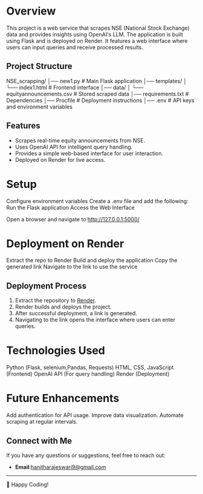 # Overview

This project is a web service that scrapes NSE (National Stock Exchange) data and provides insights using OpenAI's LLM. The application is built using Flask and is deployed on Render. It features a web interface where users can input queries and receive processed results.

## Project Structure

NSE_scrapping/
│── new1.py # Main Flask application
│── templates/ │ └── index1.html # Frontend interface
│── data/ │ └── equityannouncements.csv # Stored scraped data
│── requirements.txt # Dependencies
│── Procfile # Deployment instructions
│── .env # API keys and environment variables

## Features

- Scrapes real-time equity announcements from NSE.
- Uses OpenAI API for intelligent query handling.
- Provides a simple web-based interface for user interaction.
- Deployed on Render for live access.

   
# Setup

Configure environment variables
Create a .env file and add the following:
Run the Flask application
Access the Web Interface

Open a browser and navigate to http://127.0.0.1:5000/

# Deployment on Render

Extract the repo to Render
Build and deploy the application
Copy the generated link
Navigate to the link to use the service

## Deployment Process

1. Extract the repository to [Render](https://render.com/).
2. Render builds and deploys the project.
3. After successful deployment, a link is generated.
4. Navigating to the link opens the interface where users can enter queries.

# Technologies Used

Python (Flask, selenium,Pandas, Requests)
HTML, CSS, JavaScript (Frontend)
OpenAI API (For query handling)
Render (Deployment)

# Future Enhancements
Add authentication for API usage.
Improve data visualization.
Automate scraping at regular intervals.

## Connect with Me

If you have any questions or suggestions, feel free to reach out:

- **Email**:hanitharajeswari9@gmail.com

---


🚀 Happy Coding!
